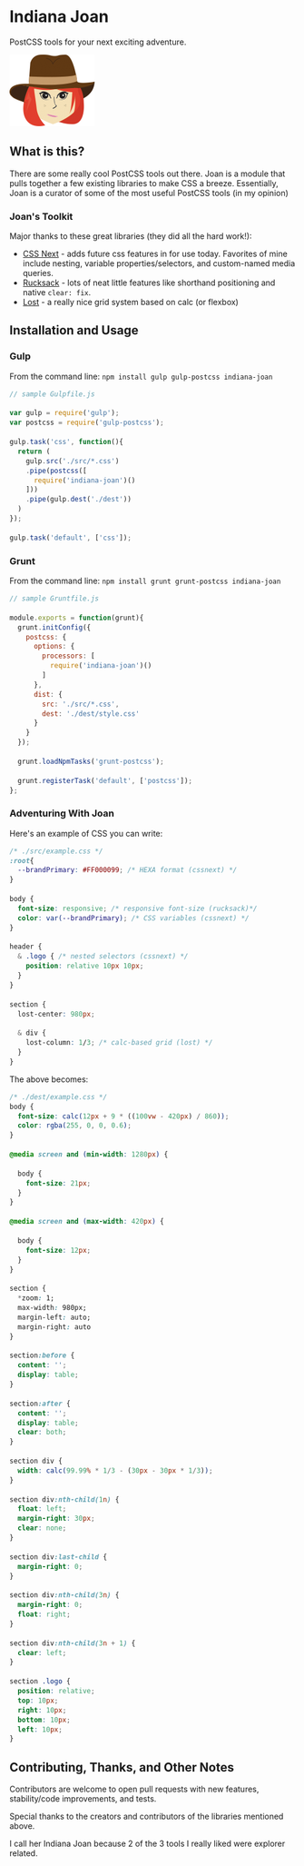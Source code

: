# Indiana Joan
PostCSS tools for your next exciting adventure.

![Indiana Joan](https://raw.githubusercontent.com/DocWatson/indiana-joan/master/logo/joan.png)

## What is this?
There are some really cool PostCSS tools out there. Joan is a module that pulls
together a few existing libraries to make CSS a breeze. Essentially, Joan is a
curator of some of the most useful PostCSS tools (in my opinion)

### Joan's Toolkit
Major thanks to these great libraries (they did all the hard work!):

* [CSS Next](http://cssnext.io/) - adds future css features in for use today. Favorites of mine
include nesting, variable properties/selectors, and custom-named media queries.
* [Rucksack](https://simplaio.github.io/rucksack/) - lots of neat little features like shorthand positioning and
native `clear: fix`.
* [Lost](https://github.com/peterramsing/lost) - a really nice grid system based on calc (or flexbox)

## Installation and Usage

### Gulp
From the command line: `npm install gulp gulp-postcss indiana-joan`

```javascript
// sample Gulpfile.js

var gulp = require('gulp');
var postcss = require('gulp-postcss');

gulp.task('css', function(){
  return (
    gulp.src('./src/*.css')
    .pipe(postcss([
      require('indiana-joan')()
    ]))
    .pipe(gulp.dest('./dest'))
  )
});

gulp.task('default', ['css']);
```

### Grunt
From the command line: `npm install grunt grunt-postcss indiana-joan`

```javascript
// sample Gruntfile.js

module.exports = function(grunt){
  grunt.initConfig({
    postcss: {
      options: {
        processors: [
          require('indiana-joan')()
        ]
      },
      dist: {
        src: './src/*.css',
        dest: './dest/style.css'
      }
    }
  });

  grunt.loadNpmTasks('grunt-postcss');

  grunt.registerTask('default', ['postcss']);
};

```

### Adventuring With Joan

Here's an example of CSS you can write:

```css
/* ./src/example.css */
:root{
  --brandPrimary: #FF000099; /* HEXA format (cssnext) */
}

body {
  font-size: responsive; /* responsive font-size (rucksack)*/
  color: var(--brandPrimary); /* CSS variables (cssnext) */
}

header {
  & .logo { /* nested selectors (cssnext) */
    position: relative 10px 10px;
  }
}

section {
  lost-center: 980px;

  & div {
    lost-column: 1/3; /* calc-based grid (lost) */
  }
}
```

The above becomes:

```css
/* ./dest/example.css */
body {
  font-size: calc(12px + 9 * ((100vw - 420px) / 860));
  color: rgba(255, 0, 0, 0.6);
}

@media screen and (min-width: 1280px) {

  body {
    font-size: 21px;
  }
}

@media screen and (max-width: 420px) {

  body {
    font-size: 12px;
  }
}

section {
  *zoom: 1;
  max-width: 980px;
  margin-left: auto;
  margin-right: auto
}

section:before {
  content: '';
  display: table;
}

section:after {
  content: '';
  display: table;
  clear: both;
}

section div {
  width: calc(99.99% * 1/3 - (30px - 30px * 1/3));
}

section div:nth-child(1n) {
  float: left;
  margin-right: 30px;
  clear: none;
}

section div:last-child {
  margin-right: 0;
}

section div:nth-child(3n) {
  margin-right: 0;
  float: right;
}

section div:nth-child(3n + 1) {
  clear: left;
}

section .logo {
  position: relative;
  top: 10px;
  right: 10px;
  bottom: 10px;
  left: 10px;
}


```


## Contributing, Thanks, and Other Notes
Contributors are welcome to open pull requests with new features, stability/code
improvements, and tests.

Special thanks to the creators and contributors of the libraries mentioned above.

I call her Indiana Joan because 2 of the 3 tools I really liked were explorer
related.
